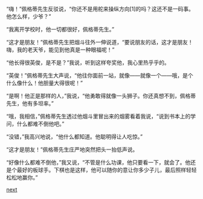 
“嗨！”佩格蒂先生反驳说，“你还不是用舵来操纵方向[1]的吗？这还不是一码事。他怎么样，少爷？”

“我离开学校时，他一切都很好，佩格蒂先生。”

“这才是朋友！”佩格蒂先生把烟斗往外一伸说道，“要说朋友的话，这才是朋友！嗨，我的老天爷，能见到他真是一种眼福呢！”

“他长得很英俊，是不是？”我说，听到这样夸奖他，我心里热乎乎的。

“英俊！”佩格蒂先生大声说，“他往你面前一站，就像——就像一个——哦，是个什么像什么！他胆量大得很呢！”

“是啊！他正是那样的人，”我说，“他勇敢得就像一头狮子。你还真想不到，佩格蒂先生，他有多坦率。”

“哦，我相信，”佩格蒂先生透过他烟斗里冒出来的烟雾看着我说，“说到书本上的学问，什么都难不倒他吧。”

“没错，”我高兴地说，“他什么都知道。他聪明得让人吃惊。”

“这才是朋友！”佩格蒂先生庄严地突然把头一抬低声说。

“好像什么都难不倒他，”我又说，“不管是什么功课，他只要看一下，就会了。他还是个最好的板球手。下棋也是这样，他可以随你的意让你多少子儿，最后照样轻轻松松地赢你。”

[next](page143)